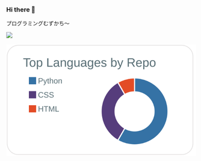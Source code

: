 ### Hi there 👋

プログラミングむずかち～

![](https://komarev.com/ghpvc/?username=NIKUNzero)

![](https://raw.githubusercontent.com/NIKUNzero/NIKUNzero/main/profile-summary-card-output/default/1-repos-per-language.svg)
